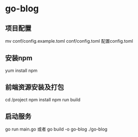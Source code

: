 # go-blog
## 项目配置
mv conf/config.example.toml conf/config.toml
配置config.toml

## 安装npm
yum install npm

## 前端资源安装及打包
cd /project
npm install
npm run build

## 启动服务
go run main.go
或者
go build -o go-blog
./go-blog